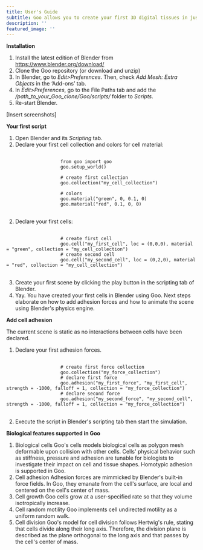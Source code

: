 ```yaml
---
title: User's Guide
subtitle: Goo allows you to create your first 3D digital tissues in just a few clicks.
description: ''
featured_image: ''
---
```


<b>Installation</b>

1. Install the latest edition of Blender from <a href="https://www.blender.org/download/">https://www.blender.org/download/</a>
2. Clone the Goo repository (or download and unzip)
3. In Blender, go to <i>Edit>Preferences</i>. Then, check <i>Add Mesh: Extra Objects</i> in the ‘Add-ons’ tab. 
4. In <i>Edit>Preferences</i>, go to the File Paths tab and add the <i>/path_to_your_Goo_clone/Goo/scripts/</i> folder to <i>Scripts</i>. 
5. Re-start Blender. 

[Insert screenshots]

<b>Your first script</b>

1. Open Blender and its <i>Scripting</i> tab. 
2. Declare your first cell collection and colors for cell material:
<pre>
    <code class="language-python">             
                    from goo import goo 
                    goo.setup_world() <br>
                    # create first collection
                    goo.collection("my_cell_collection")

                    # colors 
                    goo.material("green", 0, 0.1, 0)
                    goo.material("red", 0.1, 0, 0)
    </code> 
</pre>

2. Declare your first cells: <br>
<pre>
    <code class="language-python">             
                    # create first cell
                    goo.cell("my_first_cell", loc = (0,0,0), material = "green", collection = "my_cell_collection")
                    # create second cell
                    goo.cell("my_second_cell", loc = (0,2,0), material = "red", collection = "my_cell_collection")
    </code> 
</pre>


3. Create your first scene by clicking the play button in the scripting tab of Blender. 
4. Yay. You have created your first cells in Blender using Goo. Next steps elaborate on how to add adhesion forces and how to animate the scene using Blender's physics engine. 

<b>Add cell adhesion</b>

The current scene is static as no interactions between cells have been declared. 
1. Declare your first adhesion forces. 
<pre>
    <code class="language-python">  
                    # create first force collection
                    goo.collection("my_force_collection")           
                    # declare first force
                    goo.adhesion("my_first_force", "my_first_cell", strength = -1000, falloff = 1, collection = "my_force_collection")
                    # declare second force
                    goo.adhesion("my_second_force", "my_second_cell", strength = -1000, falloff = 1, collection = "my_force_collection")
    </code> 
</pre>
2. Execute the script in Blender's scripting tab then start the simulation. 

<b>Biological features supported in Goo</b>

1. Biological cells
Goo's cells models biological cells as polygon mesh deformable upon collision with other cells. Cells' physical behavior such as stiffness, pressure and adhesion are tunable for biologists to investigate their impact on cell and tissue shapes. Homotypic adhesion is supported in Goo. 
2. Cell adhesion
Adhesion forces are mimmicked by Blender's built-in force fields. In Goo, they emanate from the cell's surface, are local and centered on the cell's center of mass. 
3. Cell growth 
Goo cells grow at a user-specified rate so that they volume isotropically increase. 
4. Cell random motility
Goo implements cell undirected motility as a uniform random walk. 
5. Cell division
Goo's model for cell division follows Hertwig's rule, stating that cells divide along their long axis. Therefore, the division plane is described as the plane orthogonal to the long axis and that passes by the cell's center of mass. 